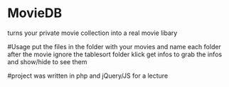 # MovieDB
turns your private movie collection into a real movie libary

#Usage
put the files in the folder with your movies and name each folder after the movie
ignore the tablesort folder
klick get infos to grab the infos and show/hide to see them

#project
was written in php and jQuery/JS for a lecture 